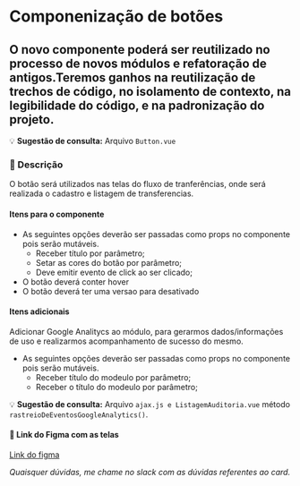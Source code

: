 # Componenização de botões

## O novo componente poderá ser reutilizado no processo de novos módulos e refatoração de antigos.Teremos ganhos na reutilização de trechos de código, no isolamento de contexto, na legibilidade do código, e na padronização do projeto.


:bulb: **Sugestão de consulta:** Arquivo `Button.vue`

### :pushpin: Descrição
O botão será utilizados nas telas do fluxo de tranferências, onde será realizada o cadastro e listagem de transferencias.

#### Itens para o componente
- As seguintes opções deverão ser passadas como props no componente pois serão mutáveis.
  - Receber título por parâmetro;
  - Setar as cores do botão por parâmetro;
  - Deve emitir evento de click ao ser clicado;
- O botão deverá conter hover
- O botão deverá ter uma versao para desativado

#### Itens adicionais
Adicionar Google Analitycs ao módulo, para gerarmos dados/informações de uso e realizarmos acompanhamento de sucesso do mesmo.
- As seguintes opções deverão ser passadas como props no componente pois serão mutáveis.
   - Receber título do modeulo por parâmetro;
   - Receber o título do modeulo por parâmetro;

:bulb: **Sugestão de consulta:** Arquivo `ajax.js e ListagemAuditoria.vue` método `rastreioDeEventosGoogleAnalytics()`.


#### :art:  Link do Figma com as telas

[Link do figma](https://www.figma.com/file/pGtyzO2u6O1zFWfYRspxE8/Venda-entre-filiais?node-id=3008%3A1662)

_Quaisquer dúvidas, me chame no slack com as dúvidas referentes ao card._

